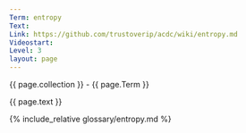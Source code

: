 ```yaml
---
Term: entropy
Text: 
Link: https://github.com/trustoverip/acdc/wiki/entropy.md
Videostart: 
Level: 3
layout: page
---
```


{{ page.collection }} - {{ page.Term }}

   {{ page.text }}

{% include_relative glossary/entropy.md %}
